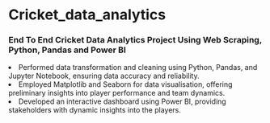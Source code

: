 # Cricket_data_analytics
### End To End Cricket Data Analytics Project Using Web Scraping, Python, Pandas and Power BI
  
<li>Performed data transformation and cleaning using Python, Pandas, and Jupyter Notebook, ensuring data accuracy and reliability. 
<li>Employed Matplotlib and Seaborn for data visualisation, offering preliminary insights into player performance and team dynamics. 
<li>Developed an interactive dashboard using Power BI, providing stakeholders with dynamic insights into the players. 

